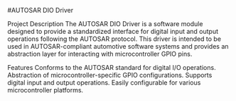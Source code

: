 #AUTOSAR DIO Driver

Project Description
The AUTOSAR DIO Driver is a software module designed to provide a standardized interface for digital input and output operations following the AUTOSAR protocol. This driver is intended to be used in AUTOSAR-compliant automotive software systems and provides an abstraction layer for interacting with microcontroller GPIO pins.

Features
Conforms to the AUTOSAR standard for digital I/O operations.
Abstraction of microcontroller-specific GPIO configurations.
Supports digital input and output operations.
Easily configurable for various microcontroller platforms.
